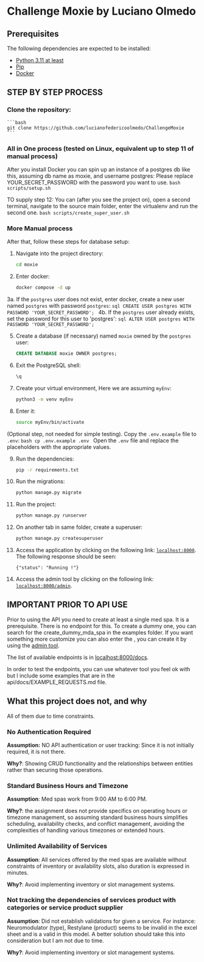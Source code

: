 # Challenge Moxie by Luciano Olmedo

## Prerequisites

The following dependencies are expected to be installed:

- [Python 3.11 at least][python]
- [Pip][pip]
- [Docker][docker]


## STEP BY STEP PROCESS

### Clone the repository:
    ```bash
    git clone https://github.com/lucianofedericoolmedo/ChallengeMoxie
    ```

### All in One process (tested on Linux, equivalent up to step 11 of manual process)

After you install Docker you can spin up an instance of a postgres db like this, assuming db name as moxie, and username postgres:
Please replace YOUR_SECRET_PASSWORD with the password you want to use. 
    ```bash
    scripts/setup.sh
    ```  

TO supply step 12: You can (after you see the project on), open a second terminal, navigate to the source main folder, enter the virtualenv and run the second one.
    ```bash
    scripts/create_super_user.sh
    ```  


### More Manual process
After that, follow these steps for database setup:
1. Navigate into the project directory:
    ```bash
    cd moxie
    ```

2. Enter docker:
    ```bash
    docker compose -d up
    ```

3a. If the `postgres` user does not exist, enter docker, create a new user named `postgres` with password `postgres`:
    ```sql
    CREATE USER postgres WITH PASSWORD 'YOUR_SECRET_PASSWORD';
    ```
4b.  If the `postgres` user already exists, set the password for this user to 'postgres':
    ```sql
    ALTER USER postgres WITH PASSWORD 'YOUR_SECRET_PASSWORD';
    ```

5. Create a database (if necessary) named `moxie` owned by the `postgres` user:
    ```sql
    CREATE DATABASE moxie OWNER postgres;
    ```

6. Exit the PostgreSQL shell:
    ```bash
    \q
    ```

7. Create your virtual environment, Here we are assuming `myEnv`:
    ```bash
    python3 -m venv myEnv
    ```

8. Enter it:
    ```bash
    source myEnv/bin/activate
    ```

(Optional step, not needed for simple testing). Copy the `.env.example` file to `.env`:
    ```bash
    cp .env.example .env
    ```
   Open the `.env` file and replace the placeholders with the appropriate values.

9. Run the dependencies:
    ```bash
    pip -r requirements.txt
    ```
10. Run the migrations:
    ```bash
    python manage.py migrate
    ```

11. Run the project:
    ```bash
    python manage.py runserver
    ```

12. On another tab in same folder, create a superuser:
    ```bash
    python manage.py createsuperuser
    ```
13. Access the application by clicking on the following link: [`localhost:8000`](http://localhost:8000). The following response should be seen:
    ```
    {"status": "Running !"}
    ```
14. Access the admin tool by clicking on the following link: [`localhost:8000/admin`](http://localhost:8000/admin).


## IMPORTANT PRIOR TO API USE

Prior to using the API you need to create at least a single med spa. It is a prerequisite.
There is no endpoint for this. To create a dummy one, you can search for the create_dummy_mda_spa in the examples folder.
If you want something more customize you can also enter the , you can create it by using the [admin tool](http://localhost:8000/admin/med-spa/list).

The list of available endpoints is in [localhost:8000/docs](http://localhost:8000/docs).

In order to test the endpoints, you can use whatever tool you feel ok with but I include some examples that are in the api/docs/EXAMPLE_REQUESTS.md file.


## What this project does not, and why

All of them due to time constraints.

### No Authentication Required

**Assumption:** NO API authentication or user tracking: Since it is not initially required, it is not there.

**Why?**: Showing CRUD functionality and the relationships between entities rather than securing those operations. 

### Standard Business Hours and Timezone

**Assumption**: Med spas work from 9:00 AM to 6:00 PM.

**Why?**: the assignment does not provide specifics on operating hours or timezone management, so assuming standard business hours simplifies scheduling, availability checks, and conflict management, avoiding the complexities of handling various timezones or extended hours.

### Unlimited Availability of Services

**Assumption**: All services offered by the med spas are available without
constraints of inventory or availability slots, also duration is expressed in minutes.

**Why?**: Avoid implementing inventory or slot management systems.

### Not tracking the dependencies of services product with categories or service product supplier

**Assumption**: Did not establish validations for given a service. For instance: Neuromodulator (type), Restylane (product) seems to be invalid in the excel sheet and is a valid in this model. A better solution should take this into consideration but I am not due to time.

**Why?**: Avoid implementing inventory or slot management systems.

[docker]: https://www.docker.com/
[python]: https://www.python.org/
[pip]: https://pypi.org/project/pip/